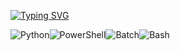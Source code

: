 [![Typing SVG](https://readme-typing-svg.demolab.com/?lines=CaliNux;Software,+AI,+Malware)](https://git.io/typing-svg)

![Python](https://img.shields.io/badge/-Python-black?style=flat-square&logo=python)![PowerShell](https://img.shields.io/badge/-PowerShell-black?style=flat-square&logo=powershell)![Batch](https://img.shields.io/badge/-Batch-black?style=flat-square&logo=windows)![Bash](https://img.shields.io/badge/-Bash-black?style=flat-square&logo=gnu-bash)
